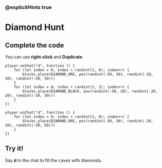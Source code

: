 ### @explicitHints true

# Diamond Hunt

## Complete the code

You can use **right-click** and **Duplicate**.

```blocks
player.onChat("d", function () {
    for (let index = 0; index < randint(1, 8); index++) {
        blocks.place(DIAMOND_ORE, pos(randint(-50, 50), randint(-20, 20), randint(-50, 50)))
    }
    for (let index = 0; index < randint(1, 3); index++) {
        blocks.place(DIAMOND_BLOCK, pos(randint(-50, 50), randint(-20, 20), randint(-50, 50)))
    }
})
```

```template
player.onChat("d", function () {
    for (let index = 0; index < randint(1, 8); index++) {
        blocks.place(DIAMOND_ORE, pos(randint(-50, 50), randint(-20, 20), randint(-50, 50)))
    }
})
```

## Try it!

Say **d** in the chat to fill the caves with diamonds.
